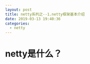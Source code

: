 ```yaml
---
layout: post
title: netty系列之--1.netty框架基本介绍
date: 2019-03-13 19:40:36
categories: 
  - netty
---
```


# netty是什么？







